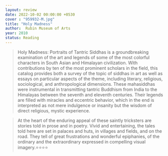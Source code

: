 ```yaml
---
layout: review
date: 2022-10-02 00:00:00 +0530
cover : "959932-M.jpg"
title: "Holy Madness"
author:  Rubin Museum of Arts
year: 2010
status: Reading
---
```

>Holy Madness: Portraits of Tantric Siddhas is a groundbreaking examination of the art and legends of some of the most colorful characters in South Asian and Himalayan civilization. With contributions by ten of the most prominent scholars in the field, this catalog provides both a survey of the topic of siddhas in art as well as essays on particular aspects of the theme, including literary, religious, sociological, and anthropological dimensions.
>These mahasiddhas were instrumental in transmitting tantric Buddhism from India to the Himalayas between the seventh and eleventh centuries. Their legends are filled with miracles and eccentric behavior, which in the end is interpreted as not mere indulgence or insanity but the wisdom of direct religious, mystic experience.

>At the heart of the enduring appeal of these saintly tricksters are stories told in prose and in poetry. Vivid and entertaining, the tales told here are set in palaces and huts, in villages and fields, and on the road. They tell of great frustrations and wonderful epiphanies, of the ordinary and the extraordinary expressed in compelling visual imagery.⭐⭐⭐⭐